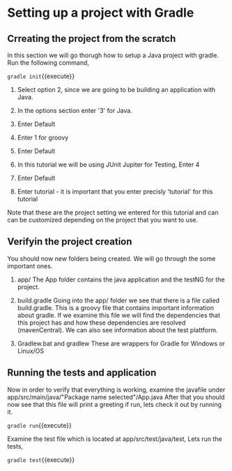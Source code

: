 # Setting up a project with Gradle

## Crreating the project from the scratch
In this section we will go thorugh how to setup a Java project with gradle. 
Run the following command, 

`gradle init`{{execute}}

1. Select option 2, since we are going to be building an application with Java. 

2. In the options section enter '3' for Java. 

3. Enter Default

4. Enter 1 for groovy

5. Enter Default

6. In this tutorial we will be using JUnit Jupiter for Testing, Enter 4

7. Enter Default

8. Enter tutorial - it is important that you enter precisly 'tutorial' for this tutorial


Note that these are the project setting we entered for this tutorial and can can be customized depending on the project that you want to use. 

## Verifyin the project creation

You should now new folders being created. We will go through the some important ones.

1. app/ 
The App folder contains the java application and the testNG for the project.

2. build.gradle
Going into the app/ folder we see that there is a file called build.gradle. This is a groovy file that contains important information about gradle. 
If we examine this file we will find the dependencies that this project has and how these dependencies are resolved (mavenCentral). We can also see information about the test plattform. 

3. Gradlew.bat and gradlew
These are wrappers for Gradle for Windows or Linux/OS


## Running the tests and application
Now in order to verify that everything is working, examine the javafile under app/src/main/java/"Package name selected"/App.java
After that you should now see that this file will print a greeting if run, lets check it out by running it.

`gradle run`{{execute}}

Examine the test file which is located at app/src/test/java/test, 
Lets run the tests, 

`gradle test`{{execute}}

